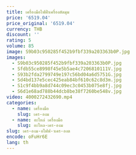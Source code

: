 ```yaml
---
title: เครื่องมือไฟฟ้าเครื่องตัดมุม
price: '6519.04'
price_original: '6519.04'
currency: THB
discount: ''
rating: 5
volume: 85
image: S9b03c950285f452b9fbf339a203363b0P.jpg
images:
  - S9b03c950285f452b9fbf339a203363b0P.jpg
  - Sfdb55ce8998f45e5b5ae4c7206810111V.jpg
  - S93b2fda2799749e197c56bd04a6d5751G.jpg
  - Sd4bd137e5cec425eab84bf610c62c8d3m.jpg
  - S1c9f4bb9a8d744c09ec3c0453b075e8fj.jpg
  - S6d1e68ad788b44dcb8be38f7260be548v.jpg
video: 4000272432690.mp4
categories:
  - name: เครื่องมือ
    slug: เคร-องม
  - name: อะไหล่ เครื่องมือ
    slug: อะไหล-เคร-องม
slug: เคร-องม-อไฟฟ-าเคร-องต
encode: oFuHr6E
lang: th
---
```

  